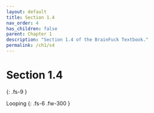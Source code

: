 ```yaml
---
layout: default
title: Section 1.4
nav_order: 4
has_children: false
parent: Chapter 1
description: "Section 1.4 of the BrainFuck Textbook."
permalink: /ch1/s4
---
```


# Section 1.4
{: .fs-9 }

Looping
{: .fs-6 .fw-300 }

